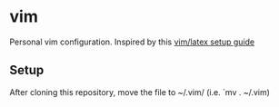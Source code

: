 # vim
Personal vim configuration. Inspired by this [vim/latex setup guide](https://web.ma.utexas.edu/users/vandyke/notes/getting_started_latex_vim/getting_started.pdf)

## Setup
After cloning this repository, move the file to ~/.vim/ (i.e. `mv . ~/.vim)
